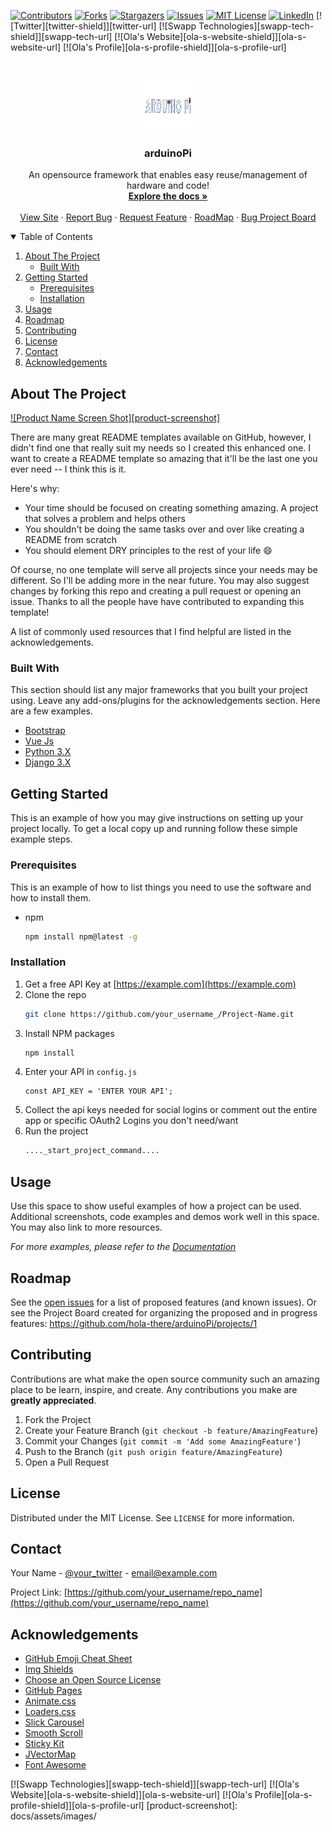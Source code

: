 <!--
*** Thanks for checking out the Best-README-Template. If you have a suggestion
*** that would make this better, please fork the repo and create a pull request
*** or simply open an issue with the tag "enhancement".
*** Thanks again! Now go create something AMAZING! :D
-->



<!-- PROJECT SHIELDS -->
<!--
*** I'm using markdown "reference style" links for readability.
*** Reference links are enclosed in brackets [ ] instead of parentheses ( ).
*** See the bottom of this document for the declaration of the reference variables
*** for contributors-url, forks-url, etc. This is an optional, concise syntax you may use.
*** https://www.markdownguide.org/basic-syntax/#reference-style-links
-->
[![Contributors][contributors-shield]][contributors-url]
[![Forks][forks-shield]][forks-url]
[![Stargazers][stars-shield]][stars-url]
[![Issues][issues-shield]][issues-url]
[![MIT License][license-shield]][license-url]
[![LinkedIn][linkedin-shield]][linkedin-url]
[![Twitter][twitter-shield]][twitter-url]
[![Swapp Technologies][swapp-tech-shield]][swapp-tech-url]
[![Ola's Website][ola-s-website-shield]][ola-s-website-url]
[![Ola's Profile][ola-s-profile-shield]][ola-s-profile-url]


<!-- PROJECT LOGO -->
<br />
<p align="center">
  <a href="https://github.com/hola-there/arduinoPi">
    <img src="docs/assets/images/arduniopi-logo-arduino-pi-arduino-pi.svg" alt="Logo" width="80" height="80">
  </a>

  <h3 align="center">arduinoPi</h3>

  <p align="center">
    An opensource framework that enables easy reuse/management of hardware and code!
    <br />
    <a href="https://github.com/hola-there/arduinoPi_docs"><strong>Explore the docs »</strong></a>
    <br />
    <br />
    <a href="https://github.com/hola-there/arduinoPi">View Site</a>
    ·
    <a href="https://github.com/hola-there/arduinoPi/issues">Report Bug</a>
    ·
    <a href="https://github.com/hola-there/arduinoPi/issues">Request Feature</a>
    ·
    <a href="https://github.com/hola-there/arduinoPi/projects/1">RoadMap</a>
    ·
    <a href="https://github.com/hola-there/arduinoPi/projects/2">Bug Project Board</a>
  </p>
</p>



<!-- TABLE OF CONTENTS -->
<details open="open">
  <summary>Table of Contents</summary>
  <ol>
    <li>
      <a href="#about-the-project">About The Project</a>
      <ul>
        <li><a href="#built-with">Built With</a></li>
      </ul>
    </li>
    <li>
      <a href="#getting-started">Getting Started</a>
      <ul>
        <li><a href="#prerequisites">Prerequisites</a></li>
        <li><a href="#installation">Installation</a></li>
      </ul>
    </li>
    <li><a href="#usage">Usage</a></li>
    <li><a href="#roadmap">Roadmap</a></li>
    <li><a href="#contributing">Contributing</a></li>
    <li><a href="#license">License</a></li>
    <li><a href="#contact">Contact</a></li>
    <li><a href="#acknowledgements">Acknowledgements</a></li>
  </ol>
</details>



<!-- ABOUT THE PROJECT -->
## About The Project

[![Product Name Screen Shot][product-screenshot]](https://example.com)

There are many great README templates available on GitHub, however, I didn't find one that really suit my needs so I created this enhanced one. I want to create a README template so amazing that it'll be the last one you ever need -- I think this is it.

Here's why:
* Your time should be focused on creating something amazing. A project that solves a problem and helps others
* You shouldn't be doing the same tasks over and over like creating a README from scratch
* You should element DRY principles to the rest of your life :smile:

Of course, no one template will serve all projects since your needs may be different. So I'll be adding more in the near future. You may also suggest changes by forking this repo and creating a pull request or opening an issue. Thanks to all the people have have contributed to expanding this template!

A list of commonly used resources that I find helpful are listed in the acknowledgements.

### Built With

This section should list any major frameworks that you built your project using. Leave any add-ons/plugins for the acknowledgements section. Here are a few examples.
* [Bootstrap](https://getbootstrap.com)
* [Vue Js](https://vuejs.org/)
* [Python 3.X](https://www.python.org/downloads/)
* [Django 3.X](https://www.djangoproject.com)


<!-- GETTING STARTED -->
## Getting Started

This is an example of how you may give instructions on setting up your project locally.
To get a local copy up and running follow these simple example steps.

### Prerequisites

This is an example of how to list things you need to use the software and how to install them.
* npm
  ```sh
  npm install npm@latest -g
  ```

### Installation

1. Get a free API Key at [https://example.com](https://example.com)
2. Clone the repo
   ```sh
   git clone https://github.com/your_username_/Project-Name.git
   ```
3. Install NPM packages
   ```sh
   npm install
   ```
4. Enter your API in `config.js`
   ```JS
   const API_KEY = 'ENTER YOUR API';
   ```
5. Collect the api keys needed for social logins or comment out the entire app or specific OAuth2 Logins you don't need/want
6. Run the project
   ```sh
   ...._start_project_command....
   ```


<!-- USAGE EXAMPLES -->
## Usage

Use this space to show useful examples of how a project can be used. Additional screenshots, code examples and demos work well in this space. You may also link to more resources.

_For more examples, please refer to the [Documentation](https://github.com/hola-there/arduinoPi_docs)_



<!-- ROADMAP -->
## Roadmap

See the [open issues](https://github.com/othneildrew/Best-README-Template/issues) for a list of proposed features (and known issues).
Or see the Project Board created for organizing the proposed and in progress features: https://github.com/hola-there/arduinoPi/projects/1


<!-- CONTRIBUTING -->
## Contributing

Contributions are what make the open source community such an amazing place to be learn, inspire, and create. Any contributions you make are **greatly appreciated**.

1. Fork the Project
2. Create your Feature Branch (`git checkout -b feature/AmazingFeature`)
3. Commit your Changes (`git commit -m 'Add some AmazingFeature'`)
4. Push to the Branch (`git push origin feature/AmazingFeature`)
5. Open a Pull Request



<!-- LICENSE -->
## License

Distributed under the MIT License. See `LICENSE` for more information.



<!-- CONTACT -->
## Contact

Your Name - [@your_twitter](https://twitter.com/your_username) - email@example.com

Project Link: [https://github.com/your_username/repo_name](https://github.com/your_username/repo_name)



<!-- ACKNOWLEDGEMENTS -->
## Acknowledgements
* [GitHub Emoji Cheat Sheet](https://www.webpagefx.com/tools/emoji-cheat-sheet)
* [Img Shields](https://shields.io)
* [Choose an Open Source License](https://choosealicense.com)
* [GitHub Pages](https://pages.github.com)
* [Animate.css](https://daneden.github.io/animate.css)
* [Loaders.css](https://connoratherton.com/loaders)
* [Slick Carousel](https://kenwheeler.github.io/slick)
* [Smooth Scroll](https://github.com/cferdinandi/smooth-scroll)
* [Sticky Kit](http://leafo.net/sticky-kit)
* [JVectorMap](http://jvectormap.com)
* [Font Awesome](https://fontawesome.com)





<!-- MARKDOWN LINKS & IMAGES -->
<!-- https://www.markdownguide.org/basic-syntax/#reference-style-links -->
[contributors-shield]: https://img.shields.io/github/contributors/hola-there/arduinoPi.svg?style=for-the-badge
[contributors-url]: https://github.com/hola-there/arduinoPi/graphs/contributors
[forks-shield]: https://img.shields.io/github/forks/hola-there/arduinoPi?style=for-the-badge
[forks-url]: https://github.com/hola-there/arduinoPi/network/members
[stars-shield]: https://img.shields.io/github/stars/hola-there/arduinoPi?style=for-the-badge
[stars-url]: https://github.com/hola-there/arduinoPi/stargazers
[issues-shield]: https://img.shields.io/github/issues/hola-there/arduinoPi?style=for-the-badge
[issues-url]: https://github.com/hola-there/arduinoPi/issues
[license-shield]: https://img.shields.io/github/license/hola-there/arduinoPi?style=for-the-badge
[license-url]: https://github.com/hola-there/arduinoPi/LICENSE.txt
[linkedin-shield]: https://img.shields.io/badge/-LinkedIn-black.svg?style=for-the-badge&logo=linkedin&colorB=555
[linkedin-url]: https://www.linkedin.com/in/ola-bamisaiye
[![Swapp Technologies][swapp-tech-shield]][swapp-tech-url]
[![Ola's Website][ola-s-website-shield]][ola-s-website-url]
[![Ola's Profile][ola-s-profile-shield]][ola-s-profile-url]
[product-screenshot]: docs/assets/images/
